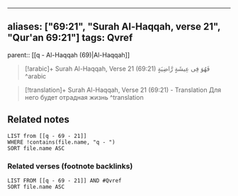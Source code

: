 
---
aliases: ["69:21", "Surah Al-Haqqah, verse 21", "Qur'an 69:21"]
tags: Qvref
---

parent:: [[q - Al-Haqqah (69)|Al-Haqqah]]

> [!arabic]+ Surah Al-Haqqah, Verse 21 (69:21)
> <span class="quran-arabic">فَهُوَ فِى عِيشَةٍ رَّاضِيَةٍ</span>
^arabic

> [!translation]+ Surah Al-Haqqah, Verse 21 (69:21) - Translation
> Для него будет отрадная жизнь
^translation



## Related notes
```dataview
LIST from [[q - 69 - 21]]
WHERE !contains(file.name, "q - ")
SORT file.name ASC
```

### Related verses (footnote backlinks)
```dataview
LIST FROM [[q - 69 - 21]] AND #Qvref
SORT file.name ASC
```


